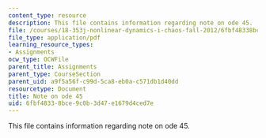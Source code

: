 ```yaml
---
content_type: resource
description: This file contains information regarding note on ode 45.
file: /courses/18-353j-nonlinear-dynamics-i-chaos-fall-2012/6fbf48338bce9c0b3d47e1679d4ced7e_MIT18_353JF12_NoteOnOde45.pdf
file_type: application/pdf
learning_resource_types:
- Assignments
ocw_type: OCWFile
parent_title: Assignments
parent_type: CourseSection
parent_uid: a9f5a56f-c99d-5ca8-eb0a-c571db1d40dd
resourcetype: Document
title: Note on ode 45
uid: 6fbf4833-8bce-9c0b-3d47-e1679d4ced7e
---
```

This file contains information regarding note on ode 45.

